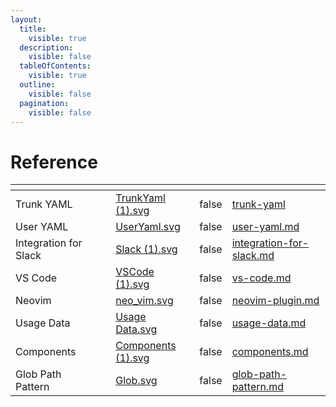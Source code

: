 ```yaml
---
layout:
  title:
    visible: true
  description:
    visible: false
  tableOfContents:
    visible: true
  outline:
    visible: false
  pagination:
    visible: false
---
```


# Reference

<table data-column-title-hidden data-view="cards"><thead><tr><th></th><th data-hidden></th><th data-hidden></th><th data-hidden data-card-cover data-type="files"></th><th data-hidden data-type="checkbox"></th><th data-hidden data-card-target data-type="content-ref"></th></tr></thead><tbody><tr><td>Trunk YAML</td><td></td><td></td><td><a href="../../.gitbook/assets/TrunkYaml (1).svg">TrunkYaml (1).svg</a></td><td>false</td><td><a href="trunk-yaml/">trunk-yaml</a></td></tr><tr><td>User YAML</td><td></td><td></td><td><a href="../../.gitbook/assets/UserYaml.svg">UserYaml.svg</a></td><td>false</td><td><a href="user-yaml.md">user-yaml.md</a></td></tr><tr><td>Integration for Slack</td><td></td><td></td><td><a href="../../.gitbook/assets/Slack (1).svg">Slack (1).svg</a></td><td>false</td><td><a href="../../administration/integration-for-slack.md">integration-for-slack.md</a></td></tr><tr><td>VS Code</td><td></td><td></td><td><a href="../../.gitbook/assets/VSCode (1).svg">VSCode (1).svg</a></td><td>false</td><td><a href="../ide-integration/vs-code.md">vs-code.md</a></td></tr><tr><td>Neovim</td><td></td><td></td><td><a href="../../.gitbook/assets/neo_vim.svg">neo_vim.svg</a></td><td>false</td><td><a href="../ide-integration/neovim-plugin.md">neovim-plugin.md</a></td></tr><tr><td>Usage Data</td><td></td><td></td><td><a href="../../.gitbook/assets/Usage Data.svg">Usage Data.svg</a></td><td>false</td><td><a href="usage-data.md">usage-data.md</a></td></tr><tr><td>Components</td><td></td><td></td><td><a href="../../.gitbook/assets/Components (1).svg">Components (1).svg</a></td><td>false</td><td><a href="components.md">components.md</a></td></tr><tr><td>Glob Path Pattern</td><td></td><td></td><td><a href="../../.gitbook/assets/Glob.svg">Glob.svg</a></td><td>false</td><td><a href="glob-path-pattern.md">glob-path-pattern.md</a></td></tr></tbody></table>
